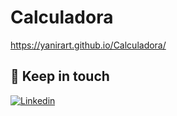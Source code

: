 # Calculadora

https://yanirart.github.io/Calculadora/

## 👋 Keep in touch

[![Linkedin](https://img.shields.io/badge/LinkedIn-0077B5?style=for-the-badge&logo=linkedin&logoColor=white)](https://www.linkedin.com/in/yanira-rodríguez-trujillo/)
